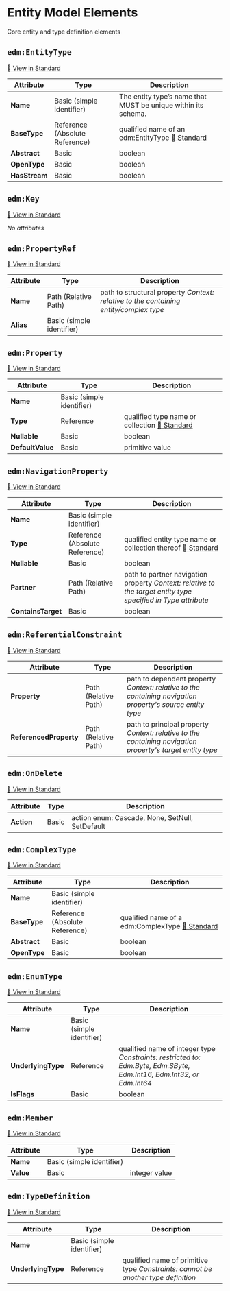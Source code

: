 # Entity Model Elements

Core entity and type definition elements

## `edm:EntityType`

[📖 View in Standard](https://docs.oasis-open.org/odata/odata-csdl-xml/v4.02/csd01/odata-csdl-xml-v4.02-csd01.html#sec_EntityType)

| Attribute | Type | Description |
|-----------|------|-------------|
| **Name** | Basic (simple identifier) | The entity type’s name that MUST be unique within its schema. |
| **BaseType** | Reference (Absolute Reference) | qualified name of an edm:EntityType [📖 Standard](https://docs.oasis-open.org/odata/odata-csdl-xml/v4.02/csd01/odata-csdl-xml-v4.02-csd01.html#AttributeBaseType.9.2) |
| **Abstract** | Basic | boolean |
| **OpenType** | Basic | boolean |
| **HasStream** | Basic | boolean |

## `edm:Key`

[📖 View in Standard](https://docs.oasis-open.org/odata/odata-csdl-xml/v4.02/csd01/odata-csdl-xml-v4.02-csd01.html#sec_Key)

*No attributes*

## `edm:PropertyRef`

[📖 View in Standard](https://docs.oasis-open.org/odata/odata-csdl-xml/v4.02/csd01/odata-csdl-xml-v4.02-csd01.html#sec_PropertyRef)

| Attribute | Type | Description |
|-----------|------|-------------|
| **Name** | Path (Relative Path) | path to structural property *Context: relative to the containing entity/complex type* |
| **Alias** | Basic (simple identifier) |  |

## `edm:Property`

[📖 View in Standard](https://docs.oasis-open.org/odata/odata-csdl-xml/v4.02/csd01/odata-csdl-xml-v4.02-csd01.html#sec_Property)

| Attribute | Type | Description |
|-----------|------|-------------|
| **Name** | Basic (simple identifier) |  |
| **Type** | Reference | qualified type name or collection [📖 Standard](https://docs.oasis-open.org/odata/odata-csdl-xml/v4.02/csd01/odata-csdl-xml-v4.02-csd01.html#sec_Type) |
| **Nullable** | Basic | boolean |
| **DefaultValue** | Basic | primitive value |

## `edm:NavigationProperty`

[📖 View in Standard](https://docs.oasis-open.org/odata/odata-csdl-xml/v4.02/csd01/odata-csdl-xml-v4.02-csd01.html#sec_NavigationProperty)

| Attribute | Type | Description |
|-----------|------|-------------|
| **Name** | Basic (simple identifier) |  |
| **Type** | Reference (Absolute Reference) | qualified entity type name or collection thereof [📖 Standard](https://docs.oasis-open.org/odata/odata-csdl-xml/v4.02/csd01/odata-csdl-xml-v4.02-csd01.html#sec_Type) |
| **Nullable** | Basic | boolean |
| **Partner** | Path (Relative Path) | path to partner navigation property *Context: relative to the target entity type specified in Type attribute* |
| **ContainsTarget** | Basic | boolean |

## `edm:ReferentialConstraint`

[📖 View in Standard](https://docs.oasis-open.org/odata/odata-csdl-xml/v4.02/csd01/odata-csdl-xml-v4.02-csd01.html#sec_ReferentialConstraint)

| Attribute | Type | Description |
|-----------|------|-------------|
| **Property** | Path (Relative Path) | path to dependent property *Context: relative to the containing navigation property's source entity type* |
| **ReferencedProperty** | Path (Relative Path) | path to principal property *Context: relative to the containing navigation property's target entity type* |

## `edm:OnDelete`

[📖 View in Standard](https://docs.oasis-open.org/odata/odata-csdl-xml/v4.02/csd01/odata-csdl-xml-v4.02-csd01.html#sec_OnDelete)

| Attribute | Type | Description |
|-----------|------|-------------|
| **Action** | Basic | action enum: Cascade, None, SetNull, SetDefault |

## `edm:ComplexType`

[📖 View in Standard](https://docs.oasis-open.org/odata/odata-csdl-xml/v4.02/csd01/odata-csdl-xml-v4.02-csd01.html#sec_ComplexType)

| Attribute | Type | Description |
|-----------|------|-------------|
| **Name** | Basic (simple identifier) |  |
| **BaseType** | Reference (Absolute Reference) | qualified name of a edm:ComplexType [📖 Standard](https://docs.oasis-open.org/odata/odata-csdl-xml/v4.02/csd01/odata-csdl-xml-v4.02-csd01.html#sec_BaseType) |
| **Abstract** | Basic | boolean |
| **OpenType** | Basic | boolean |

## `edm:EnumType`

[📖 View in Standard](https://docs.oasis-open.org/odata/odata-csdl-xml/v4.02/csd01/odata-csdl-xml-v4.02-csd01.html#sec_EnumType)

| Attribute | Type | Description |
|-----------|------|-------------|
| **Name** | Basic (simple identifier) |  |
| **UnderlyingType** | Reference | qualified name of integer type *Constraints: restricted to: Edm.Byte, Edm.SByte, Edm.Int16, Edm.Int32, or Edm.Int64* |
| **IsFlags** | Basic | boolean |

## `edm:Member`

[📖 View in Standard](https://docs.oasis-open.org/odata/odata-csdl-xml/v4.02/csd01/odata-csdl-xml-v4.02-csd01.html#sec_Member)

| Attribute | Type | Description |
|-----------|------|-------------|
| **Name** | Basic (simple identifier) |  |
| **Value** | Basic | integer value |

## `edm:TypeDefinition`

[📖 View in Standard](https://docs.oasis-open.org/odata/odata-csdl-xml/v4.02/csd01/odata-csdl-xml-v4.02-csd01.html#sec_TypeDefinition)

| Attribute | Type | Description |
|-----------|------|-------------|
| **Name** | Basic (simple identifier) |  |
| **UnderlyingType** | Reference | qualified name of primitive type *Constraints: cannot be another type definition* |